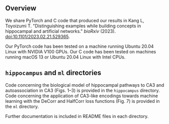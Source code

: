 ## Overview

We share PyTorch and C code that produced our results in Kang L, Toyoizumi T. "Distinguishing examples while building concepts in hippocampal and artificial networks." *bioRxiv* (2023). [doi:10.1101/2023.02.21.529365](https://doi.org/10.1101/2023.02.21.529365).

<!--
> This GitHub repository contains code used for the manuscript. See our corresponding [Google Drive respository](https://drive.google.com/drive/folders/1TF9FIyp5DXVFqlpFIC_PlJckuJgUu9mK?usp=sharing) for large data files used for the manuscript, which must be placed in a `data` directory within the GitHub repository root.
-->

Our PyTorch code has been tested on a machine running Ubuntu 20.04 Linux with NVIDIA V100 GPUs. Our C code has been tested on machines running macOS 13 or Ubuntu 20.04 Linux with Intel CPUs.

## `hippocampus` and `ml` directories

Code concerning the biological model of hippocampal pathways to CA3 and autoassociation in CA3 (Figs. 1–3) is provided in the `hippocampus` directory. Code concerning the application of CA3-like encodings towards machine learning with the DeCorr and HalfCorr loss functions (Fig. 7) is provided in the `ml` directory. 

Further documentation is included in README files in each directory.
